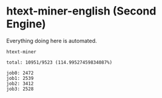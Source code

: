 # htext-miner-english (Second Engine)

Everything doing here is automated.

```
htext-miner

total: 10951/9523 (114.99527459834087%)

job0: 2472
job1: 2539
job2: 3412
job3: 2528
```